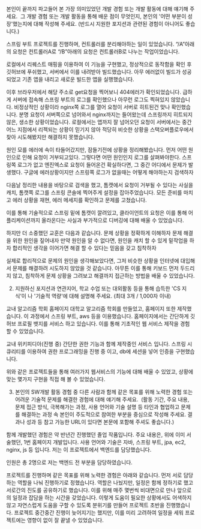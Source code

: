 본인이 끝까지 파고들어 본 가장 의미있었던 개발 경험 또는 개발 활동에 대해 얘기해 주세요.  그 개발 경험 또는 개발 활동을 통해 배운 점이 무엇인지, 본인의 '어떤 부분이 성장'했는지에 대해 작성해 주세요. (반드시 지원한 포지션과 관련된 경험이 아니어도 좋습니다.)

스프링 부트 프로젝트를 진행하며, 컨트롤러를 분리해야하는 일이 있었습니다.
“/A”아래의 요청은 컨트롤러A로 “/B”아래의 요청은 컨트롤러B로 나누는 작업이었습니다.

로컬에서 리퀘스트 매핑을 이용하여 이 기능을 구현했고, 정상적으로 동작함을 확인 후 깃허브에 푸쉬했고, 서버에서 이를 내려받아 빌드했습니다.
아무 에러없이 빌드가 성공되었고 기존 앱을 내리고 새로운 빌드한 앱을 실행했습니다.

이후 브라우저에서 해당 주소로 get요청을 찍어보니 404에러가 확인되었습니다.
급하게 서버에 접속해 스프링 부트의 로그를 확인했으나 아무런 로그도 찍혀있지 않았습니다.
비정상적인 상황이라 nginx쪽 로그를 열어 요청이 서버로 히트된건 맞나 확인했습니다.
분명 요청이 서버쪽으로 넘어와서 nginx까지는 들어왔는데 스프링까지 히트되지 않은, 생소한 상황이었습니다.
로컬에서는 앱까지 잘 넘어오던 요청이 서버에서는 중간 어느 지점에서 리젝되는 상황이 믿기지 않아 적당히 비슷한 상황을 스택오버플로우에서 찾아 시도해봤지만 해결하지 못했습니다.

원인 모를 에러에 속이 타들어갔지만, 잠들기전에 상황을 정리해봤습니다.
먼저 어떤 원인으로 인해 요청이 거부되고있다.
그렇다면 어떤 원인인지 로그를 살펴봐야한다.
스프링쪽 로그가 없고 엔진엑스로 요청이 들어온건 확실하다면, 그 중간 어디에서 문제가 발생했다.
구글에 에러상황이지만 스프링쪽 로그가 없을때는 어떻게 해야하는지 검색하자

다음날 정리한 내용을 바탕으로 검색을 했고, 톰캣에서 요청이 거부될 수 있다는 사실을 캐치, 톰캣쪽 로그를 스프링 콘솔에 찍어주게 설정을 잡아주었습니다.
모든 준비를 마치고 에러 상황을 재현, 에러 메세지를 확인하고 문제를 고쳤습니다.

이를 통해 기술적으로 스프링 밑에 톰캣이 깔려있고, 클라이언트의 요청은 이를 통해 어플리케이션까지 올라온다는 사실과 부가적으로 디버깅에 대해 배울 수 있었습니다.

하지만 더 소중했던 교훈은 다음과 같습니다.
문제 상황을 정확하게 이해하자
문제 해결을 위한 원인을 짚어내자
만약 원인을 알 수 없다면, 원인을 캐치 할 수 있게 밑작업을 하자
합리적인 생각을 이어가면 해결 할 수 있다는 믿음을 갖고 침착하자

실제로 합리적으로 문제의 원인을 생각해보았다면, 그저 비슷한 상황을 인터넷에 대입해서 문제를 해결하려 시도하지 않았을 것 같습니다.
아무튼 이를 통해 키보드 먼저 두드리지 않고, 침착하게 문제 상황을 그려보고 해결까지 접근하는 방법을 배울 수 있었습니다.

2. 지원하신 포지션과 연관지어, 학교 수업 또는 대외활동 등을 통해 습득한 'CS 지식’이   	나 '기술적 역량'에 대해 설명해 주세요. (최대 3개 / 1,000자 이내)

교내 알고리즘 학회 홈페이지
대학교 알고리즘 학회를 만들었고, 홈페이지 또한 제작했습니다.
이 과정에서 스프링 부트, aws 등을 이용했습니다.
홈페이지에서는 간단하게 깃허브 프로필 뱃지를 서비스 하고 있습니다.
이를 통해 기초적인 웹 서비스 제작을 경험 할 수 있었습니다.

교내 위키피디아(진행 중)
간단한 권한 기능과 함께 제작중인 서비스 입니다.
스프링 시큐리티를 이용하여 권한 프로그래밍을 진행 중 이고, db에 세션을 넣어 인증을 구현했습니다.

위와 같은 프로젝트들을 통해 여러가지 웹서비스의 기능에 대해 배울 수 있었고, 상황에 맞는 몇가지 구현을 직접 해 볼 수 있었습니다.

3. 본인의 SW개발 활동 경험 중 다른 사람과 함께 같은 목표를 위해 노력한 경험 또는 어려운 기술적 문제를 해결한 경험에 대해 얘기해 주세요.  (활동 기간, 주요 내용, 문제 접근 방식, 극복해가는 과정, 사용 언어와 기술 설명 등 타인과 협업하고 문제를 해결하는 과정 속 본인이 주도적으로 참여한 부분을 중심으로 작성해 주세요. 결과나 성과 등 참고 가능한 URL이 있다면 본문에 포함해 주셔도 좋습니다.)

함께 개발했던 경험은 약 반년간 진행했던 졸업 작품입니다.
주요 내용은, 위에 이미 서술했던, 1번 홈페이지 개발입니다.
사용 언어와 기술은 자바, 스프링 부트, jpa, ec2, nginx, js 등 입니다.
저는 이 프로젝트에서 백엔드를 담당했습니다.

인원은 총 2명으로 저는 백엔드 전 부분을 담당하였습니다.

프로젝트를 진행하며 같은 목표를 위해 노력한 경험은 아래와 같습니다.
먼저 서로 담당하는 역할을 나눠 진행하기로 정했습니다.
역할은 나눴지만, 일정은 함께 정하기로 했고 서로간의 진도를 공유하기로 했습니다.
이를 위해 매주 몇번씩 비대면으로 만나 앞으로의 일정과 잡담을 하는 시간을 갖었습니다.
이렇게 도움이 필요한 상황에서도 어색하지 않고 자연스럽게 도움을 구할 수 있도록 분위기를 만들어 프로젝트 초반을 진행했습니다.
프로젝트 중간중간 진행이 늦어지기는 했지만, 이를 미리 고려하여 일정을 세워 프로젝트에는 영향이 없이 잘 끝낼 수 있었습니다.
